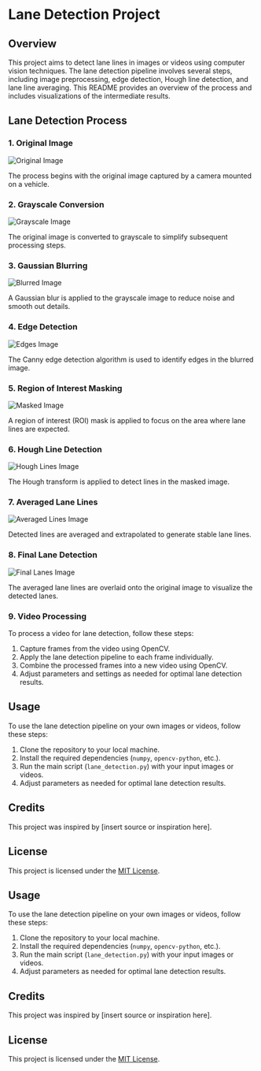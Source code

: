 # Lane Detection Project

## Overview

This project aims to detect lane lines in images or videos using computer vision techniques. The lane detection pipeline involves several steps, including image preprocessing, edge detection, Hough line detection, and lane line averaging. This README provides an overview of the process and includes visualizations of the intermediate results.

## Lane Detection Process

### 1. Original Image

![Original Image](https://github.com/ilayEldar24/Lane-Detection/blob/master/images/1.png)

The process begins with the original image captured by a camera mounted on a vehicle.

### 2. Grayscale Conversion

![Grayscale Image](https://github.com/ilayEldar24/Lane-Detection/blob/master/images/2.png)

The original image is converted to grayscale to simplify subsequent processing steps.

### 3. Gaussian Blurring

![Blurred Image](https://github.com/ilayEldar24/Lane-Detection/blob/master/images/3.png)

A Gaussian blur is applied to the grayscale image to reduce noise and smooth out details.

### 4. Edge Detection

![Edges Image](https://github.com/ilayEldar24/Lane-Detection/blob/master/images/4.png)

The Canny edge detection algorithm is used to identify edges in the blurred image.

### 5. Region of Interest Masking

![Masked Image](https://github.com/ilayEldar24/Lane-Detection/blob/master/images/6.png)

A region of interest (ROI) mask is applied to focus on the area where lane lines are expected.

### 6. Hough Line Detection

![Hough Lines Image](https://github.com/ilayEldar24/Lane-Detection/blob/master/images/7.png)

The Hough transform is applied to detect lines in the masked image.

### 7. Averaged Lane Lines

![Averaged Lines Image](https://github.com/ilayEldar24/Lane-Detection/blob/master/images/8.png)

Detected lines are averaged and extrapolated to generate stable lane lines.

### 8. Final Lane Detection

![Final Lanes Image](https://github.com/ilayEldar24/Lane-Detection/blob/master/images/9.png)

The averaged lane lines are overlaid onto the original image to visualize the detected lanes.

### 9. Video Processing

To process a video for lane detection, follow these steps:

1. Capture frames from the video using OpenCV.
2. Apply the lane detection pipeline to each frame individually.
3. Combine the processed frames into a new video using OpenCV.
4. Adjust parameters and settings as needed for optimal lane detection results.

## Usage

To use the lane detection pipeline on your own images or videos, follow these steps:

1. Clone the repository to your local machine.
2. Install the required dependencies (`numpy`, `opencv-python`, etc.).
3. Run the main script (`lane_detection.py`) with your input images or videos.
4. Adjust parameters as needed for optimal lane detection results.

## Credits

This project was inspired by [insert source or inspiration here].

## License

This project is licensed under the [MIT License](link_to_license).
## Usage

To use the lane detection pipeline on your own images or videos, follow these steps:

1. Clone the repository to your local machine.
2. Install the required dependencies (`numpy`, `opencv-python`, etc.).
3. Run the main script (`lane_detection.py`) with your input images or videos.
4. Adjust parameters as needed for optimal lane detection results.

## Credits

This project was inspired by [insert source or inspiration here].

## License

This project is licensed under the [MIT License](link_to_license).
